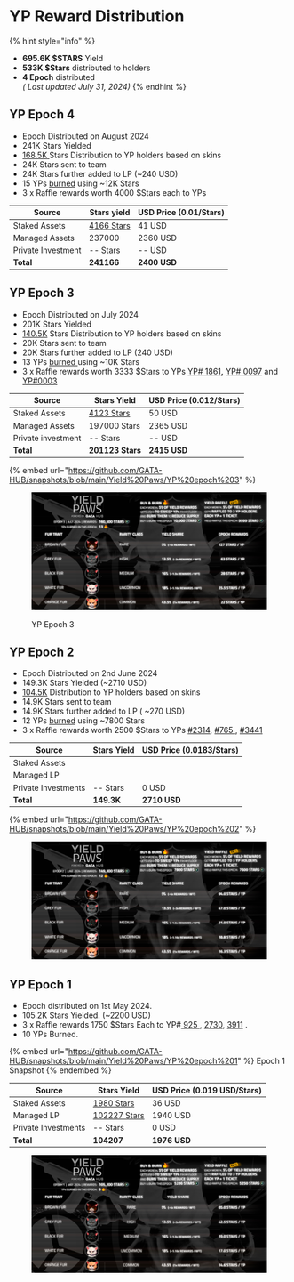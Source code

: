 # YP Reward Distribution

{% hint style="info" %}
* **695.6K $STARS** Yield &#x20;
* **533K $Stars** distributed to holders
* **4 Epoch** distributed \
  _( Last updated July 31, 2024)_&#x20;
{% endhint %}

## YP Epoch 4

* Epoch Distributed on August  2024
* 241K Stars Yielded&#x20;
* [168.5K](https://www.mintscan.io/stargaze/tx/2C298A4756D5B8A7D22BCEDF5A265C2BD8AC67FF59AE62928AF3C58495C74EBB)[ ](https://www.mintscan.io/stargaze/tx/0DE302271BE52CD23A7F3C019254AC0054B907BBCD569053A9CC4AA7CC73F856)Stars Distribution to YP holders based on skins&#x20;
* 24K Stars sent to team
* 24K Stars further added to LP (\~240 USD) &#x20;
* 15 YPs [burned](https://www.mintscan.io/stargaze/tx/BE4C7028025A1C83B361751E99B8B41E98D02F0E357F305534B9C17724684B39?height=14740280) using \~12K Stars&#x20;
* 3 x Raffle rewards worth 4000 $Stars each to YPs&#x20;

| Source             | Stars yield                                                                                                        | USD Price (0.01/Stars) |
| ------------------ | ------------------------------------------------------------------------------------------------------------------ | ---------------------- |
| Staked Assets      | [4166 Stars](https://www.mintscan.io/stargaze/tx/3066CEA4A7652A9DAE5E2FE6999ABA225320A9D1B97E6B526D2BC4268F2A2FBA) | 41 USD                 |
| Managed Assets     | 237000                                                                                                             | 2360 USD               |
| Private Investment | -- Stars                                                                                                           | -- USD                 |
| **Total**          | **241166**                                                                                                         | **2400 USD**           |

## YP Epoch 3

* Epoch Distributed on July  2024
* 201K Stars Yielded&#x20;
* [140.5K](https://www.mintscan.io/stargaze/tx/2C298A4756D5B8A7D22BCEDF5A265C2BD8AC67FF59AE62928AF3C58495C74EBB) Stars Distribution to YP holders based on skins&#x20;
* 20K Stars sent to team
* 20K Stars further added to LP  (240 USD)
* 13 YPs [burned ](https://www.mintscan.io/stargaze/txs/9DCDECC6E6BEFDE9C7DD9834565C8126ABB7546B508E33C9B1E64D24558AB097)using \~10K Stars&#x20;
* 3 x Raffle rewards worth 3333 $Stars to YPs [YP# 1861](https://www.mintscan.io/stargaze/tx/3B470B3A1AB76DABC7375D919B78C7A03F5A6CD8A08D2F372E79930FB1478FC9)**,** [YP# 0097](https://www.mintscan.io/stargaze/tx/CDDE8B2E75F1BAB0D99D76742BDF22B485964E18C87D79D4EDE221D6BDE06362) and [YP#0003](https://www.mintscan.io/stargaze/tx/3389774B90DD1485BCDBA250BE49178E4DD3ED6920617E429EE39B5A6DCC4BF9)

| Source             | Stars Yield                                                                                                        | USD Price (0.012/Stars) |
| ------------------ | ------------------------------------------------------------------------------------------------------------------ | ----------------------- |
| Staked Assets      | [4123 Stars](https://www.mintscan.io/stargaze/tx/4AD1FD13557960EF2001DEF8852C12663A2AC7784DFE251A5CD0CAECD4A96ECF) | 50 USD                  |
| Managed Assets     | 197000 Stars                                                                                                       | 2365 USD                |
| Private investment | -- Stars                                                                                                           | -- USD                  |
| **Total**          | **201123 Stars**                                                                                                   | **2415 USD**            |

{% embed url="https://github.com/GATA-HUB/snapshots/blob/main/Yield%20Paws/YP%20epoch%203" %}

<figure><img src="../../.gitbook/assets/gata-yp-epoch-rewards-2024-07-epoch-3.jpg" alt=""><figcaption><p>YP Epoch 3</p></figcaption></figure>

## YP Epoch 2

* Epoch Distributed on 2nd June 2024
* 149.3K  Stars Yielded (\~2710 USD)
* [104.5K](https://www.mintscan.io/stargaze/tx/98F81B678F6E8691701FA132E572515D6E1B19377C05E375C7D42A6F5FC7A2C5) Distribution to YP holders based on skins&#x20;
* 14.9K Stars sent to team
* 14.9K Stars further added to LP ( \~270 USD)
* 12 YPs [burned](https://www.mintscan.io/stargaze/tx/1B87AF14528CC4CE9F083BC1EC30F8DAE352253FA23297BEB83F622099D1F89F) using \~7800 Stars&#x20;
* 3 x Raffle rewards worth 2500 $Stars to YPs [#2314](https://www.mintscan.io/stargaze/tx/B566CDE53E4C93CBECF5839F3FB0B68275A57542816761EBDC2004FB7D0C11FD?height=14005112), [#765 ](https://www.mintscan.io/stargaze/tx/2EEB469D229A2EACED1FD4482423F6C86830999C6C7C8DB53EC90E43E68F4655?height=14005121), [#3441](https://www.mintscan.io/stargaze/tx/8C26D01DB11E410E3378308D0B877FFE43424157AFB7CD9EED8896D457A8D538?height=14005133)

| Source              | Stars Yield | USD Price (0.0183/Stars) |
| ------------------- | ----------- | ------------------------ |
| Staked Assets       |             |                          |
| Managed LP          |             |                          |
| Private Investments | -- Stars    | 0 USD                    |
| **Total**           | **149.3K**  | **2710 USD**             |

{% embed url="https://github.com/GATA-HUB/snapshots/blob/main/Yield%20Paws/YP%20epoch%202" %}

<figure><img src="../../.gitbook/assets/gata-yp-epoch-rewards-v1.jpg" alt=""><figcaption></figcaption></figure>

## YP Epoch 1&#x20;

* Epoch distributed on 1st May 2024.&#x20;
* 105.2K Stars Yielded. (\~2200 USD)
* 3 x Raffle rewards 1750 $Stars Each to YP#[ 925 ](https://www.mintscan.io/stargaze/tx/FBC65B72AFF0062589A2202DDCB487333E8B05B19300715AF8B0400357C80C05?height=13460460), [2730](https://www.mintscan.io/stargaze/tx/842BC65D4836444D96CBD78FF09B8A2D27417EA9146FEEDF88E26D25F47CDCEA?height=13460465), [3911](https://www.mintscan.io/stargaze/tx/DC484BCCCED659CB95F4D8FE464A486024EC0697442AC15C9A9459C2CF70AE0A?height=13460471) .&#x20;
* 10 YPs Burned.&#x20;

{% embed url="https://github.com/GATA-HUB/snapshots/blob/main/Yield%20Paws/YP%20epoch%201" %}
Epoch 1 Snapshot
{% endembed %}

| Source              | Stars Yield                                                                                                                        | USD Price (0.019 USD/Stars) |
| ------------------- | ---------------------------------------------------------------------------------------------------------------------------------- | --------------------------- |
| Staked Assets       | [1980 Stars](https://www.mintscan.io/stargaze/tx/E1F84ADF1AD2FD7BFBD913554B66504CF58F66E13A4566D869E559BB04A0EE77?height=13404385) | 36 USD                      |
| Managed LP          | [102227 Stars](https://www.mintscan.io/osmosis/tx/DABC7807860E6069B551534793BE2522F0A0C42E892C5482AA17A938622ECAE0)                | 1940 USD                    |
| Private Investments | -- Stars                                                                                                                           | 0 USD                       |
| **Total**           | **104207**                                                                                                                         | **1976 USD**                |

<figure><img src="../../.gitbook/assets/image (57).png" alt=""><figcaption></figcaption></figure>
